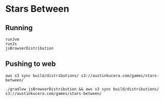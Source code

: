 # Stars Between


## Running

```
runJvm
runJs
jsBrowserDistribution
```

## Pushing to web

```
aws s3 sync build/distributions/ s3://austinkucera.com/games/stars-between/

./gradlew jsBrowserDistribution && aws s3 sync build/distributions/ s3://austinkucera.com/games/stars-between/
```